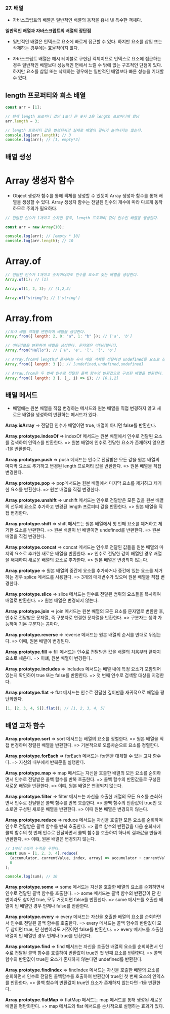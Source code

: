 ### 27. 배열

- 자바스크립트의 배열은 일반적인 배열의 동작을 흉내 낸 특수한 객체다.

**일반적인 배열과 자바스크립트의 배열의 장단점**

- 일반적인 배열은 인덱스로 요소에 빠르게 접근할 수 있다. 하지만 요소를 삽입 또는 삭제하는 경우에는 효율적이지 않다.

- 자바스크립트 배열은 해시 테이블로 구현된 객체이므로 인덱스로 요소에 접근하는 경우 일반적인 배열보다 성능적인 면에서 느릴 수 밖에 없는 구조적인 단점이 있다. 하지만 요소를 삽입 또는 삭제하는 경우에는 일반적인 배열보다 빠른 성능을 기대할 수 있다.

## length 프로퍼티와 희소 배열

```js
const arr = [1];

// 현재 length 프로퍼티 값인 1보다 큰 숫자 3을 length 프로퍼티에 할당
arr.length = 3;

// length 프로피티 값은 변경되지만 실제로 배열의 길이가 늘어나지는 않는다.
console.log(arr.length); // 3
console.log(arr); // [1, empty*2]
```

## 배열 생성

# Array 생성자 함수

- Object 생성자 함수를 통해 객체를 생성할 수 있듯이 Array 생성자 함수를 통해 배열을 생성할 수 있다. Array 생성자 함수는 전달된 인수의 개수에 따라 다르게 동작하므로 주의가 필요하다.

```js
// 전달된 인수가 1개이고 숫자인 경우, length 프로퍼티 값이 인수인 배열을 생성한다.

const arr = new Array(10);

console.log(arr); // [empty * 10]
console.log(arr.length); // 10
```

# Array.of

```js
// 전달된 인수가 1개이고 숫자이더라도 인수를 요소로 갖는 배열을 생성한다.
Array.of(1); // [1]

Array.of(1, 2, 3); // [1,2,3]

Array.of("string"); // ['string']
```

# Array.from

```js
//유사 배열 객체를 변환하여 배열을 생성한다.
Array.from({ length: 2, 0: "a", 1: "b" }); // ['a', 'b']

// 이터러블을 변환하여 배열을 생성한다. 문자열은 이터러블이다.
Array.from("Hello"); // ['H', 'e', 'l', 'l', 'o']
```

```js
// Array.from에 length만 존재하는 유사 배열 객체를 전달하면 undefined를 요소로 갖는다
Array.from({ length: 3 }); // [undefined,undefined,undefined]

// Arrau.from은 두 번째 인수로 전달한 콜백 함수의 반환값으로 구성된 배열을 반환한다.
Array.from({ length: 3 }, (_, i) => i); // [0,1,2]
```

## 배열 메서드

- 배열에는 원본 배열을 직접 변경하는 메서드와 원본 배열을 직접 변경하지 않고 새로운 배열을 생성하여 반환하는 메서드가 있다.

**Array.isArray**
=> 전달된 인수가 배열이면 true, 배열이 아니면 false를 반환한다.

**Array.prototype.indexOf**
=> indexOf 메서드는 원본 배열에서 인수로 전달된 요소를 검색하여 인덱스를 반환한다.
=> 원본 배열에 인수로 전달한 요소가 존재하지 않으면 -1을 반환한다.

**Array.prototype.push**
=> push 메서드는 인수로 전달받은 모든 값을 원본 배열의 마지막 요소로 추가하고 변경된 length 프로퍼티 값을 반환한다.
=> 원본 배열을 직접 변경한다.

**Array.prototype.pop**
=> pop메서드는 원본 배열에서 마지막 요소를 제거하고 제거한 요소를 반환한다.
=> 원본 배열을 직접 변경한다.

**Array.prototype.unshift**
=> unshift 메서드는 인수로 전달받은 모든 값을 원본 배열의 선두에 요소로 추가하고 변경된 length 프로퍼티 값을 반환한다.
=> 원본 배열을 직접 변경한다.

**Array.prototype.shift**
=> shift 메서드는 원본 배열에서 첫 번째 요소를 제거하고 제거한 요소를 반환한다.
=> 원본 배열이 빈 배열이면 undefined를 반환한다.
=> 원본 배열을 직접 변경한다.

**Array.prototype.concat**
=> concat 메서드는 인수로 전달된 값들을 원본 배열의 마지막 요소로 추가한 새로운 배열을 반환한다.
=> 인수로 전달한 값이 배열인 경우 배열을 해체하여 새로운 배열의 요소로 추가한다.
=> 원본 배열은 변경되지 않는다.

**Array.prototype**
=> 원본 배열의 중간에 요소를 추가하거나 중간에 있는 요소를 제거하는 경우 splice 메서드를 사용한다.
=> 3개의 매개변수가 있으며 원본 배열을 직접 변경한다.

**Array.prototype.slice**
=> slice 메서드는 인수로 전달된 범위의 요소들을 복사하여 배열로 반환한다.
=> 원본 배열은 변경되지 않는다.

**Array.prototype.join**
=> join 메서드는 원본 배열의 모든 요소를 문자열로 변환한 후, 인수로 전달받은 문자열, 즉 구분자로 연결한 문자열을 반환한다.
=> 구분자는 생략 가능하며 기본 구분자는 콤마다.

**Array.prototype.reverse**
=> reverse 메서드는 원본 배열의 순서를 반대로 뒤집는다.
=> 이때, 원본 배열이 변경된다.

**Array.prototype.fill**
=> fill 메서드는 인수로 전달받은 값을 배열의 처음부터 끝까지 요소로 채운다.
=> 이떄, 원본 배열이 변경된다.

**Array.prototype.includes**
=> includes 메서드는 배열 내에 특정 요소가 포함되어 있는지 확인하여 true 또는 false를 반환한다.
=> 첫 번째 인수로 검색할 대상을 지정한다.

**Array.prototype.flat**
=> flat 메서드는 인수로 전달한 깊이만큼 재귀적으로 배열을 평탄화한다.

```js
[1, [2, 3, 4, 5]].flat(); // [1, 2, 3, 4, 5]
```

## 배열 고차 함수

**Array.prototype.sort**
=> sort 메서드는 배열의 요소를 정렬한다.
=> 원본 배열을 직접 변경하며 정렬된 배열을 반환한다.
=> 기본적으로 오름차순으로 요소를 정렬한다.

**Array.prototype.forEach**
=> forEach 메서드는 for문을 대체할 수 있는 고차 함수다.
=> 자신의 내부에서 반복문을 실행한다.

**Array.prototype.map**
=> map 메서드는 자신을 호출한 배열의 모든 요소를 순회하면서 인수로 전달받은 콜백 함수를 반복 호출한다.
=> 콜백 함수의 반환값들로 구성된 새로운 배열을 반환한다.
=> 이떄, 원본 배열은 변경되지 않는다.

**Array.prototype.filter**
=> filter 메서드는 자신을 호출한 배열의 모든 요소를 순회하면서 인수로 전달받은 콜백 함수를 반복 호출한다.
=> 콜백 함수의 반환값이 true인 요소로만 구성된 새로운 배열을 반환한다.
=> 이때 원본 배열은 변경되지 않는다.

**Array.prototype.reduce**
=> reduce 메서드는 자신을 호출한 모든 요소를 순회하며 인수로 전달받은 콜백 함수를 반복 호출한다.
=> 콜백 함수의 반환값을 다음 순회시에 콜백 함수의 첫 번째 인수로 전달하면서 콜백 함수를 호출하여 하나의 결과값을 만들어 반환한다,
=> 이떄, 원본 배열은 변경되지 않는다.

```js
// 1부터 4까지 누적을 구한다.
const sum = [1, 2, 3, 4].reduce(
  (accumulator, currentValue, index, array) => accumulator + currentValue,
  0
);

console.log(sum); // 10
```

**Array.prototype.some**
=> some 메서드는 자신을 호출한 배열의 요소를 순회하면서 인수로 전달된 콜백 함수를 호출한다.
=> some 메서드는 콜백 함수의 반환값이 단 한번이라도 참이면 true, 모두 거짓이면 false를 반환한다.
=> some 메서드를 호출한 배열이 빈 배열인 경우 언제나 false를 반환한다.

**Array.prototype.every**
=> every 메서드는 자신을 호출한 배열의 요소를 순회하면서 인수로 전달된 콜백 함수를 호출한다.
=> every 메서드는 콜백 함수의 반환값이 모두 참이면 true, 단 한번이라도 거짓이면 false를 반환한다.
=> every 메서드를 호출한 배열이 빈 배열인 경우 언제나 true를 반환한다.

**Array.prototype.find**
=> find 메서드는 자신을 호출한 배열의 요소를 순회하면서 인수로 전달된 콜백 함수를 호출하여 반환값이 true인 첫 번째 요소를 반환한다.
=> 콜백 함수의 반환값이 true인 요소가 존재하지 않는다면 undefined를 반환한다.

**Array.prototype.findIndex**
=> findIndex 메서드는 자신을 호출한 배열의 요소를 순회하면서 인수로 전달된 콜백함수를 호출하여 반환값이 true인 첫 번째 요소의 인덱스를 반환한다.
=> 콜백 함수의 반환값이 true인 요소가 존재하지 않는다면 -1을 반환한다.

**Array.prototype.flatMap**
=> flatMap 메서드는 map 메서드를 통해 생성된 새로운 배열을 평탄화한다.
=> map 메서드와 flat 메서드를 순차적으로 실행하는 효과가 있다.
